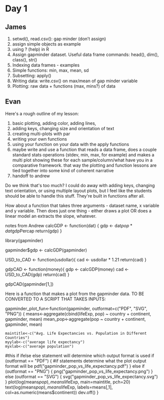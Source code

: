 # Day 1 

## James

1. setwd(), read.csv(): gap minder (don’t assign)
2. assign simple objects as example
3. using ? (help) in R
4. Assign gapminder dataset. Useful data frame commands: head(), dim(), class(), str()
5. Indexing data frames - examples
6. Simple functions: min, max, mean, sd
7. Subsetting: apply()
8. Writing data: write.csv() on max/mean of gap minder variable
9. Plotting: raw data + functions (max, mins?) of data

## Evan
Here's a rough outline of my lesson:

1. basic plotting, adding color, adding lines,
2. adding keys, changing size and orientation of text
3. creating multi-plots with par
4. writing your own functions
5. using your function on your data with the apply functions
6. maybe write and use a function that reads a data frame, does a couple standard stats operations (stdev, min, max, for example) and makes a multi plot showing these for each sample/column/what have you in a comparative framework. that way the plotting and function lessons are tied together into some kind of coherent narrative
7. handoff to andrew

Do we think that's too much? I could do away with adding keys, changing text orientation, or using multiple layout plots, but I feel like the students should be able to handle this stuff. They're built in functions after all.

How about a function that takes three arguments - dataset name, x variable and y variable. Then does just one thing - either draws a plot OR does a linear model an extracts the slope, whatever.


notes from Andrew
calcGDP <- function(dat) {
  gdp <- dat$pop * dat$gdpPercap
  return(gdp)
}

library(gapminder)

gapminder$gdp <- calcGDP(gapminder)

USD_to_CAD <- function(usdollar){
  cad <- usdollar * 1.21
  return(cad)
}

gdpCAD <- function(money){
  gdp <- calcGDP(money)
  cad <- USD_to_CAD(gdp)
  return(cad)
}

gdpCAD(gapminder[1,])




Here is a function that makes a plot from the gapminder data. TO BE CONVERTED TO A SCRIPT THAT TAKES INPUTS:

gapminder_plot_fun<-function(gapminder, outformat=c("PDF", "SVG", "PNG")) {
	means<-aggregate(cbind(lifeExp, pop) ~ country + continent, gapminder, mean)
	mean_pop<-aggregate(pop ~ country + continent, gapminder, mean)
	
	maintitle<-c("Avg. Life Expectancies vs. Population in Different Countries")
	myylab<-c("average life expectancy") 
	myxlab<-c("average population")
	
#this if ifelse else statement will determine which output format is used
	if (outformat == "PDF") { #if statements determine what the plot output format will be
		pdf("gapminder_pop_vs_life_expectancy.pdf")
	}
	else if (outformat == "PNG") {
		png("gapminder_pop_vs_life_expectancy.png")
	}
	else (outformat == "SVG") {
		svg("gapminder_pop_vs_life_expectancy.svg")
	}
	plot(log(means$pop), means$lifeExp, main=maintitle, pch=20)
	text(log(means$pop), means$lifeExp, labels=means[,1], col=as.numeric(means$continent))
	dev.off()
}
